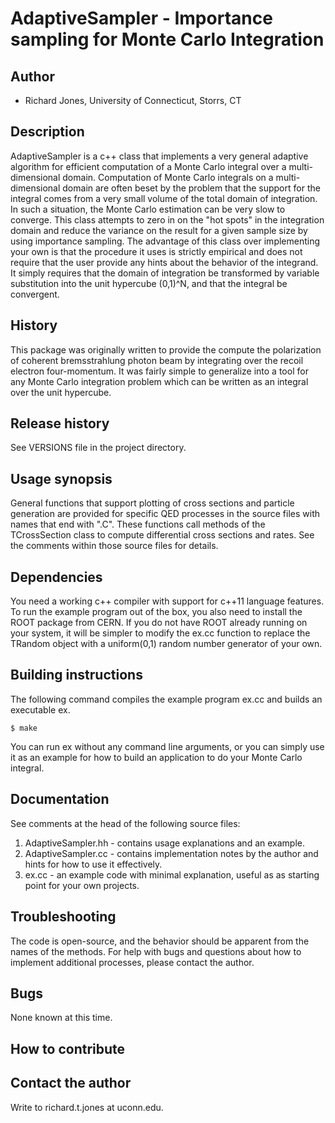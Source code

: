 # AdaptiveSampler - Importance sampling for Monte Carlo Integration

## Author

* Richard Jones, University of Connecticut, Storrs, CT

## Description

AdaptiveSampler is a c++ class that implements a very general adaptive
algorithm for efficient computation of a Monte Carlo integral over a
multi-dimensional domain. Computation of Monte Carlo integrals on a
multi-dimensional domain are often beset by the problem that the support
for the integral comes from a very small volume of the total domain of
integration. In such a situation, the Monte Carlo estimation can be very
slow to converge. This class attempts to zero in on the "hot spots" in
the integration domain and reduce the variance on the result for a given
sample size by using importance sampling. The advantage of this class
over implementing your own is that the procedure it uses is strictly
empirical and does not require that the user provide any hints about
the behavior of the integrand. It simply requires that the domain of
integration be transformed by variable substitution into the unit 
hypercube (0,1)^N, and that the integral be convergent.

## History

This package was originally written to provide the compute the polarization
of coherent bremsstrahlung photon beam by integrating over the recoil
electron four-momentum. It was fairly simple to generalize into a tool for
any Monte Carlo integration problem which can be written as an integral
over the unit hypercube. 

## Release history

See VERSIONS file in the project directory.

## Usage synopsis

General functions that support plotting of cross sections and particle
generation are provided for specific QED processes in the source files
with names that end with ".C". These functions call methods of the
TCrossSection class to compute differential cross sections and rates.
See the comments within those source files for details.

## Dependencies

You need a working c++ compiler with support for c++11 language features.
To run the example program out of the box, you also need to install the
ROOT package from CERN. If you do not have ROOT already running on your
system, it will be simpler to modify the ex.cc function to replace the
TRandom object with a uniform(0,1) random number generator of your own.

## Building instructions

The following command compiles the example program ex.cc and builds an
executable ex.

    $ make

You can run ex without any command line arguments, or you can simply use
it as an example for how to build an application to do your Monte Carlo
integral.

## Documentation

See comments at the head of the following source files:

1. AdaptiveSampler.hh - contains usage explanations and an example.
2. AdaptiveSampler.cc - contains implementation notes by the author
                        and hints for how to use it effectively.
3. ex.cc - an example code with minimal explanation, useful as as
           starting point for your own projects.

## Troubleshooting

The code is open-source, and the behavior should be apparent from
the names of the methods. For help with bugs and questions about
how to implement additional processes, please contact the author.

## Bugs

None known at this time.

## How to contribute

## Contact the author

Write to richard.t.jones at uconn.edu.
